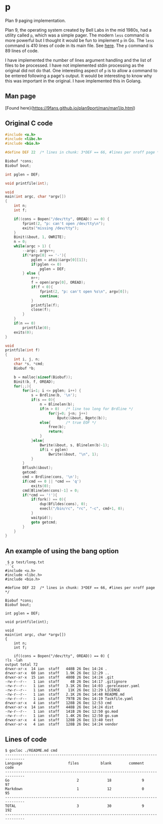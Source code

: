 # p
Plan 9 paging implementation.

Plan 9, the operating system created by Bell Labs in the mid 1980s, had a
utility called `p`, which was a simple pager. The modern `less` command is more
powerful but I thought it would be fun to implement `p` in Go. The `less` command
is 410 lines of code in its main file. See
[here](https://github.com/vbwagner/less/blob/master/main.c). The `p` command is
89 lines of code.

I have implemented the number of lines argument handling and the list of files
to be processed. I have not implemented stdin processing as the original did not
do that. One interesting aspect of `p` is to allow a command to be entered
following a page's output. It would be interesting to know why this was
important in the original. I have implemented this in Golang.

## Man page

[Found here}(https://9fans.github.io/plan9port/man/man1/p.html)

## Original C code

```c
#include <u.h>
#include <libc.h>
#include <bio.h>

#define	DEF	22	/* lines in chunk: 3*DEF == 66, #lines per nroff page */

Biobuf *cons;
Biobuf bout;

int pglen = DEF;

void printfile(int);

void
main(int argc, char *argv[])
{
	int n;
	int f;

	if((cons = Bopen("/dev/tty", OREAD)) == 0) {
		fprint(2, "p: can't open /dev/tty\n");
		exits("missing /dev/tty");
	}
	Binit(&bout, 1, OWRITE);
	n = 0;
	while(argc > 1) {
		--argc; argv++;
		if(*argv[0] == '-'){
			pglen = atoi(&argv[0][1]);
			if(pglen <= 0)
				pglen = DEF;
		} else {
			n++;
			f = open(argv[0], OREAD);
			if(f < 0){
				fprint(2, "p: can't open %s\n", argv[0]);
				continue;
			}
			printfile(f);
			close(f);
		}
	}
	if(n == 0)
		printfile(0);
	exits(0);
}

void
printfile(int f)
{
	int i, j, n;
	char *s, *cmd;
	Biobuf *b;

	b = malloc(sizeof(Biobuf));
	Binit(b, f, OREAD);
	for(;;){
		for(i=1; i <= pglen; i++) {
			s = Brdline(b, '\n');
			if(s == 0){
				n = Blinelen(b);
				if(n > 0)	/* line too long for Brdline */
					for(j=0; j<n; j++)
						Bputc(&bout, Bgetc(b));
				else{		/* true EOF */
					free(b);
					return;
				}
			}else{
				Bwrite(&bout, s, Blinelen(b)-1);
				if(i < pglen)
					Bwrite(&bout, "\n", 1);
			}
		}
		Bflush(&bout);
	    getcmd:
		cmd = Brdline(cons, '\n');
		if(cmd == 0 || *cmd == 'q')
			exits(0);
		cmd[Blinelen(cons)-1] = 0;
		if(*cmd == '!'){
			if(fork() == 0){
				dup(Bfildes(cons), 0);
				execl("/bin/rc", "rc", "-c", cmd+1, 0);
			}
			waitpid();
			goto getcmd;
		}
	}
}
```

## An example of using the bang option

```
 $ p test/long.txt
```c
#include <u.h>
#include <libc.h>
#include <bio.h>

#define	DEF	22	/* lines in chunk: 3*DEF == 66, #lines per nroff page */

Biobuf *cons;
Biobuf bout;

int pglen = DEF;

void printfile(int);

void
main(int argc, char *argv[])
{
	int n;
	int f;

	if((cons = Bopen("/dev/tty", OREAD)) == 0) {
!ls -lah
output total 72
drwxr-xr-x  14 ian  staff   448B 26 Dec 14:24 .
drwxr-xr-x  60 ian  staff   1.9K 26 Dec 12:29 ..
drwxr-xr-x  15 ian  staff   480B 26 Dec 14:24 .git
-rw-r--r--   1 ian  staff     4B 26 Dec 14:17 .gitignore
-rw-r--r--   1 ian  staff   3.1K 26 Dec 14:03 .goreleaser.yaml
-rw-r--r--   1 ian  staff    11K 26 Dec 12:29 LICENSE
-rw-r--r--   1 ian  staff   2.1K 26 Dec 14:48 README.md
-rw-r--r--   1 ian  staff   797B 26 Dec 14:19 Taskfile.yaml
drwxr-xr-x   4 ian  staff   128B 26 Dec 12:53 cmd
drwxr-xr-x  14 ian  staff   448B 26 Dec 14:24 dist
-rw-r--r--   1 ian  staff   141B 26 Dec 12:50 go.mod
-rw-r--r--   1 ian  staff   1.4K 26 Dec 12:50 go.sum
drwxr-xr-x   4 ian  staff   128B 26 Dec 13:40 test
drwxr-xr-x   4 ian  staff   128B 26 Dec 14:24 vendor
```

## Lines of code

```
$ gocloc ./README.md cmd
-------------------------------------------------------------------------------
Language                     files          blank        comment           code
-------------------------------------------------------------------------------
Go                               2             18              9             97
Markdown                         1             12              0             95
-------------------------------------------------------------------------------
TOTAL                            3             30              9            192
-------------------------------------------------------------------------------
```